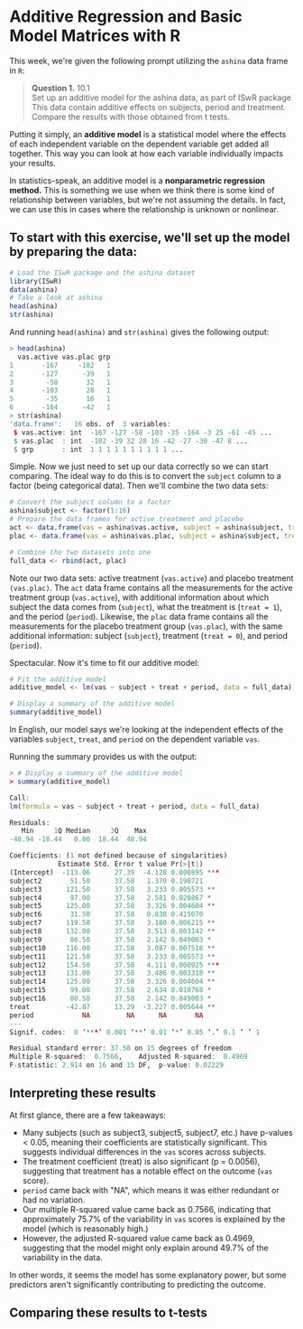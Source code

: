 # Additive Regression and Basic Model Matrices with R

This week, we're given the following prompt utilizing the `ashina` data frame in `R`:
> **Question 1.** 10.1 <br />
Set up an additive model for the ashina data, as part of ISwR package <br />
> This data contain additive effects on subjects, period and treatment. Compare the results with those obtained from t tests.

Putting it simply, an **additive model** is a statistical model where the effects of each independent variable on the dependent variable get added all together. This way you can look at how each variable individually impacts your results.

In statistics-speak, an additive model is a **nonparametric regression method.** This is something we use when we think there is some kind of relationship between variables, but we're not assuming the details. In fact, we can use this in cases where the relationship is unknown or nonlinear.

## To start with this exercise, we'll set up the model by preparing the data:
```R
# Load the ISwR package and the ashina dataset
library(ISwR)
data(ashina)
# Take a look at ashina
head(ashina)
str(ashina)
```
And running `head(ashina)` and `str(ashina)` gives the following output:
```R
> head(ashina)
  vas.active vas.plac grp
1       -167     -102   1
2       -127      -39   1
3        -58       32   1
4       -103       28   1
5        -35       16   1
6       -164      -42   1
> str(ashina)
'data.frame':	16 obs. of  3 variables:
 $ vas.active: int  -167 -127 -58 -103 -35 -164 -3 25 -61 -45 ...
 $ vas.plac  : int  -102 -39 32 28 16 -42 -27 -30 -47 8 ...
 $ grp       : int  1 1 1 1 1 1 1 1 1 1 ...
```
Simple. Now we just need to set up our data correctly so we can start comparing. The ideal way to do this is to convert the `subject` column to a factor (being categorical data). Then we'll combine the two data sets:
```R
# Convert the subject column to a factor
ashina$subject <- factor(1:16)
# Prepare the data frames for active treatment and placebo
act <- data.frame(vas = ashina$vas.active, subject = ashina$subject, treat = 1, period = ashina$grp)
plac <- data.frame(vas = ashina$vas.plac, subject = ashina$subject, treat = 0, period = ashina$grp)

# Combine the two datasets into one
full_data <- rbind(act, plac)
```
Note our two data sets: active treatment (`vas.active`) and placebo treatment `(vas.plac)`. The `act` data frame contains all the measurements for the active treatment group (`vas.active`), with additional information about which subject the data comes from (`subject`), what the treatment is (`treat = 1`), and the period (`period`). Likewise, the `plac` data frame contains all the measurements for the placebo treatment group (`vas.plac`), with the same additional information: subject (`subject`), treatment (`treat = 0`), and period (`period`).

Spectacular. Now it's time to fit our additive model:
```R
# Fit the additive model
additive_model <- lm(vas ~ subject + treat + period, data = full_data)

# Display a summary of the additive model
summary(additive_model)
```
In English, our model says we're looking at the independent effects of the variables `subject`, `treat`, and `period` on the dependent variable `vas`.

Running the summary provides us with the output:
```R
> # Display a summary of the additive model
> summary(additive_model)

Call:
lm(formula = vas ~ subject + treat + period, data = full_data)

Residuals:
   Min     1Q Median     3Q    Max 
-48.94 -18.44   0.00  18.44  48.94 

Coefficients: (1 not defined because of singularities)
            Estimate Std. Error t value Pr(>|t|)    
(Intercept)  -113.06      27.39  -4.128 0.000895 ***
subject2       51.50      37.58   1.370 0.190721    
subject3      121.50      37.58   3.233 0.005573 ** 
subject4       97.00      37.58   2.581 0.020867 *  
subject5      125.00      37.58   3.326 0.004604 ** 
subject6       31.50      37.58   0.838 0.415070    
subject7      119.50      37.58   3.180 0.006215 ** 
subject8      132.00      37.58   3.513 0.003142 ** 
subject9       80.50      37.58   2.142 0.049003 *  
subject10     116.00      37.58   3.087 0.007518 ** 
subject11     121.50      37.58   3.233 0.005573 ** 
subject12     154.50      37.58   4.111 0.000925 ***
subject13     131.00      37.58   3.486 0.003318 ** 
subject14     125.00      37.58   3.326 0.004604 ** 
subject15      99.00      37.58   2.634 0.018768 *  
subject16      80.50      37.58   2.142 0.049003 *  
treat         -42.87      13.29  -3.227 0.005644 ** 
period            NA         NA      NA       NA    
---
Signif. codes:  0 ‘***’ 0.001 ‘**’ 0.01 ‘*’ 0.05 ‘.’ 0.1 ‘ ’ 1

Residual standard error: 37.58 on 15 degrees of freedom
Multiple R-squared:  0.7566,	Adjusted R-squared:  0.4969 
F-statistic: 2.914 on 16 and 15 DF,  p-value: 0.02229
```
## Interpreting these results
At first glance, there are a few takeaways:
- Many subjects (such as subject3, subject5, subject7, etc.) have p-values < 0.05, meaning their coefficients are statistically significant. This suggests individual differences in the `vas` scores across subjects.
- The treatment coefficient (treat) is also significant (p = 0.0056), suggesting that treatment has a notable effect on the outcome (`vas` score).
- `period` came back with "NA", which means it was either redundant or had no variation.
- Our multiple R-squared value came back as 0.7566, indicating that approximately 75.7% of the variability in `vas` scores is explained by the model (which is reasonably high.)
- However, the adjusted R-squared value came back as 0.4969, suggesting that the model might only explain around 49.7% of the variability in the data.

In other words, it seems the model has some explanatory power, but some predictors aren't significantly contributing to predicting the outcome.

## Comparing these results to t-tests



